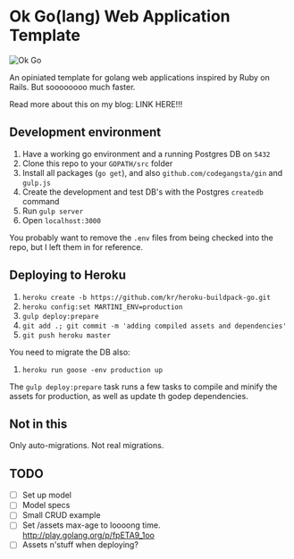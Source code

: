 Ok Go(lang) Web Application Template
====================================

![Ok Go](http://i.vimeocdn.com/video/38089409_640.jpg)

An opiniated template for golang web applications inspired by Ruby on Rails. But soooooooo much faster.

Read more about this on my blog: LINK HERE!!!

Development environment
-----------------------

1. Have a working go environment and a running Postgres DB on `5432`
2. Clone this repo to your `GOPATH/src` folder
2. Install all packages (`go get`), and also `github.com/codegangsta/gin` and `gulp.js`
3. Create the development and test DB's with the Postgres `createdb` command
3. Run `gulp server`
4. Open `localhost:3000`

You probably want to remove the `.env` files from being checked into the repo, but I left them in for reference.

Deploying to Heroku
--------------

1. `heroku create -b https://github.com/kr/heroku-buildpack-go.git`
2. `heroku config:set MARTINI_ENV=production`
3. `gulp deploy:prepare`
4. `git add .; git commit -m 'adding compiled assets and dependencies'`
5. `git push heroku master`

You need to migrate the DB also:

1. `heroku run goose -env production up`

The `gulp deploy:prepare` task runs a few tasks to compile and minify the assets for production, as well as update th godep dependencies.

Not in this
-----------

Only auto-migrations. Not real migrations.

TODO
----

- [ ] Set up model
- [ ] Model specs
- [ ] Small CRUD example
- [ ] Set /assets max-age to loooong time. http://play.golang.org/p/fpETA9_1oo
- [ ] Assets n'stuff when deploying?
